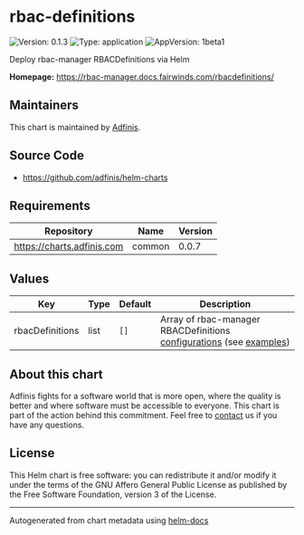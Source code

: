 # rbac-definitions

![Version: 0.1.3](https://img.shields.io/badge/Version-0.1.3-informational?style=flat-square) ![Type: application](https://img.shields.io/badge/Type-application-informational?style=flat-square) ![AppVersion: 1beta1](https://img.shields.io/badge/AppVersion-1beta1-informational?style=flat-square)

Deploy rbac-manager RBACDefinitions via Helm

**Homepage:** <https://rbac-manager.docs.fairwinds.com/rbacdefinitions/>

## Maintainers
This chart is maintained by [Adfinis](https://adfinis.com/?pk_campaign=github&pk_kwd=helm-charts).

## Source Code

* <https://github.com/adfinis/helm-charts>

## Requirements

| Repository | Name | Version |
|------------|------|---------|
| https://charts.adfinis.com | common | 0.0.7 |

## Values

| Key | Type | Default | Description |
|-----|------|---------|-------------|
| rbacDefinitions | list | `[]` | Array of rbac-manager RBACDefinitions [configurations](https://rbac-manager.docs.fairwinds.com/rbacdefinitions/) (see [examples](./examples/)) |

## About this chart

Adfinis fights for a software world that is more open, where the quality is
better and where software must be accessible to everyone. This chart
is part of the action behind this commitment. Feel free to
[contact](https://adfinis.com/kontakt/?pk_campaign=github&pk_kwd=helm-charts)
us if you have any questions.

## License

This Helm chart is free software: you can redistribute it and/or modify it under the terms
of the GNU Affero General Public License as published by the Free Software Foundation,
version 3 of the License.

----------------------------------------------
Autogenerated from chart metadata using [helm-docs](https://github.com/norwoodj/helm-docs/)

